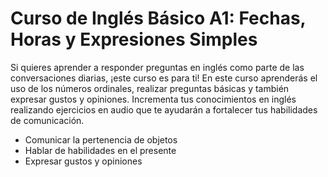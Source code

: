# Curso de Inglés Básico A1: Fechas, Horas y Expresiones Simples

Si quieres aprender a responder preguntas en inglés como parte de las conversaciones diarias, ¡este curso es para ti! En este curso aprenderás el uso de los números ordinales, realizar preguntas básicas y también expresar gustos y opiniones. Incrementa tus conocimientos en inglés realizando ejercicios en audio que te ayudarán a fortalecer tus habilidades de comunicación.

* Comunicar la pertenencia de objetos
* Hablar de habilidades en el presente
* Expresar gustos y opiniones